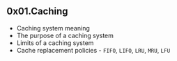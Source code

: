 ## 0x01.Caching

- Caching system meaning
- The purpose of a caching system
- Limits of a caching system
- Cache replacement policies - `FIFO`, `LIFO`, `LRU`, `MRU`, `LFU`
